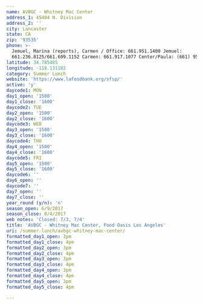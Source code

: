 ```yaml
---
name: AVBGC - Whitney Mac Center
address_1: 45404 N. Division
address_2: ''
city: Lancaster
state: CA
zip: '93535'
phone: >-
  Jemuel, Marina (reports), Carmen / Office: 661.951.1400 Jemuel:
  661.236.8125/661.609.1152 Carmen: 661.917.1077 Center/Paula: (661) 951-1400
latitude: 34.785485
longitude: -118.131102
category: Summer Lunch
website: 'https://www.lafoodbank.org/sfsp/'
active: 'y'
daycode1: MON
day1_open: '1500'
day1_close: '1600'
daycode2: TUE
day2_open: '1500'
day2_close: '1600'
daycode3: WED
day3_open: '1500'
day3_close: '1600'
daycode4: THU
day4_open: '1500'
day4_close: '1600'
daycode5: FRI
day5_open: '1500'
day5_close: '1600'
daycode6: ''
day6_open: ''
daycode7: ''
day7_open: ''
day7_close: ''
year_round (y/n): 'n'
season_open: 6/9/2017
season_close: 8/4/2017
web notes: 'Closed: 7/3, 7/4'
title: 'AVBGC - Whitney Mac Center, Food Oasis Los Angeles'
uri: /summer-lunch/avbgc-whitney-mac-center/
formatted_day1_open: 3pm
formatted_day1_close: 4pm
formatted_day2_open: 3pm
formatted_day2_close: 4pm
formatted_day3_open: 3pm
formatted_day3_close: 4pm
formatted_day4_open: 3pm
formatted_day4_close: 4pm
formatted_day5_open: 3pm
formatted_day5_close: 4pm

---
```




